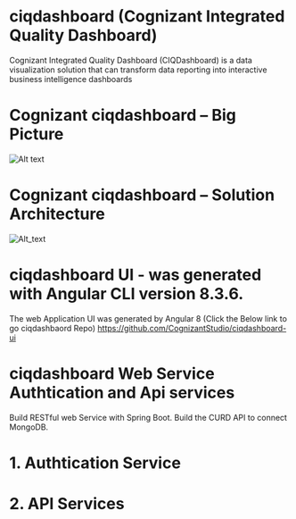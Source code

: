 # ciqdashboard (Cognizant Integrated Quality Dashboard)
Cognizant Integrated Quality Dashboard (CIQDashboard) is a data visualization solution that can transform data reporting into interactive business intelligence dashboards

# Cognizant ciqdashboard – Big Picture
![Alt text](https://github.com/CognizantStudio/ciqdashboard/blob/main/ciqdashboard_Big_Picture.png)

# Cognizant ciqdashboard – Solution Architecture
![Alt_text](https://github.com/CognizantStudio/ciqdashboard/blob/main/ciqdashboard_Solution_Architecture.png)

# ciqdashboard UI - was generated with Angular CLI version 8.3.6.
The web Application UI was generated by Angular 8 (Click the Below link to go ciqdashbaord Repo)
https://github.com/CognizantStudio/ciqdashboard-ui

# ciqdashboard Web Service Authtication and Api services
  Build RESTful web Service with Spring Boot. Build the CURD API to connect MongoDB.
  
  # 1. Authtication Service
  

  # 2. API Services
  

